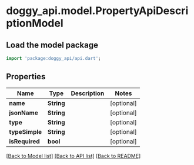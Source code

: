 # doggy_api.model.PropertyApiDescriptionModel

## Load the model package
```dart
import 'package:doggy_api/api.dart';
```

## Properties
Name | Type | Description | Notes
------------ | ------------- | ------------- | -------------
**name** | **String** |  | [optional] 
**jsonName** | **String** |  | [optional] 
**type** | **String** |  | [optional] 
**typeSimple** | **String** |  | [optional] 
**isRequired** | **bool** |  | [optional] 

[[Back to Model list]](../README.md#documentation-for-models) [[Back to API list]](../README.md#documentation-for-api-endpoints) [[Back to README]](../README.md)


